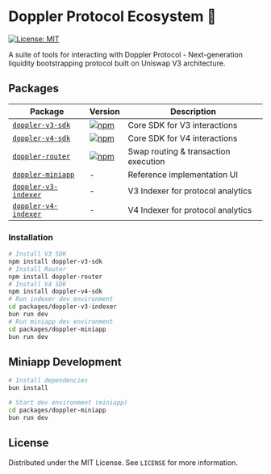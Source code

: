 # Doppler Protocol Ecosystem 🚀

[![License: MIT](https://img.shields.io/badge/License-MIT-yellow.svg)](https://opensource.org/licenses/MIT)

A suite of tools for interacting with Doppler Protocol - Next-generation liquidity bootstrapping protocol built on Uniswap V3 architecture.

## Packages

| Package                                              | Version                                                                                             | Description                          |
| ---------------------------------------------------- | --------------------------------------------------------------------------------------------------- | ------------------------------------ |
| [`doppler-v3-sdk`](/packages/doppler-v3-sdk)         | [![npm](https://img.shields.io/npm/v/doppler-v3-sdk)](https://www.npmjs.com/package/doppler-v3-sdk) | Core SDK for V3 interactions         |
| [`doppler-v4-sdk`](/packages/doppler-v4-sdk)         | [![npm](https://img.shields.io/npm/v/doppler-v4-sdk)](https://www.npmjs.com/package/doppler-v4-sdk) | Core SDK for V4 interactions         |
| [`doppler-router`](/packages/doppler-router)         | [![npm](https://img.shields.io/npm/v/doppler-router)](https://www.npmjs.com/package/doppler-router) | Swap routing & transaction execution |
| [`doppler-miniapp`](/packages/doppler-miniapp)       | -                                                                                                   | Reference implementation UI          |
| [`doppler-v3-indexer`](/packages/doppler-v3-indexer) | -                                                                                                   | V3 Indexer for protocol analytics    |
| [`doppler-v4-indexer`](/packages/doppler-v4-indexer) | -                                                                                                   | V4 Indexer for protocol analytics    |

### Installation

```bash
# Install V3 SDK
npm install doppler-v3-sdk
# Install Router
npm install doppler-router
# Install V4 SDK
npm install doppler-v4-sdk
# Run indexer dev environment
cd packages/doppler-v3-indexer
bun run dev
# Run miniapp dev environment
cd packages/doppler-miniapp
bun run dev
```

## Miniapp Development

```bash
# Install dependencies
bun install

# Start dev environment (miniapp)
cd packages/doppler-miniapp
bun run dev
```

## License

Distributed under the MIT License. See `LICENSE` for more information.
